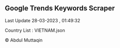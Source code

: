 

## Google Trends Keywords Scraper 
 
Last Update 28-03-2023 , 01:49:32

Country List :
VIETNAM.json



© Abdul Muttaqin 
